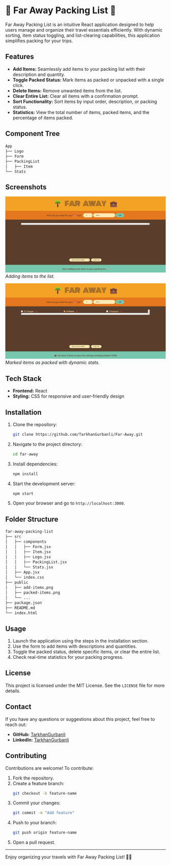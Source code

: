 # 🌴 Far Away Packing List 💼

Far Away Packing List is an intuitive React application designed to help users manage and organize their travel essentials efficiently. With dynamic sorting, item status toggling, and list-clearing capabilities, this application simplifies packing for your trips. 

## Features

- **Add Items:** Seamlessly add items to your packing list with their description and quantity.
- **Toggle Packed Status:** Mark items as packed or unpacked with a single click.
- **Delete Items:** Remove unwanted items from the list.
- **Clear Entire List:** Clear all items with a confirmation prompt.
- **Sort Functionality:** Sort items by input order, description, or packing status.
- **Statistics:** View the total number of items, packed items, and the percentage of items packed.

## Component Tree

```
App
├── Logo
├── Form
├── PackingList
│   ├── Item
└── Stats
```

## Screenshots

![Add Items](./public/image1.png)
*Adding items to the list.*

![Packed Items](./public/image2.png)
*Marked items as packed with dynamic stats.*

## Tech Stack

- **Frontend:** React
- **Styling:** CSS for responsive and user-friendly design

## Installation

1. Clone the repository:
   ```bash
   git clone https://github.com/TarkhanGurbanli/Far-Away.git
   ```
2. Navigate to the project directory:
   ```bash
   cd far-away
   ```
3. Install dependencies:
   ```bash
   npm install
   ```
4. Start the development server:
   ```bash
   npm start
   ```
5. Open your browser and go to `http://localhost:3000`.

## Folder Structure

```
far-away-packing-list
├── src
│   ├── components
│   │   ├── Form.jsx
│   │   ├── Item.jsx
│   │   ├── Logo.jsx
│   │   ├── PackingList.jsx
│   │   └── Stats.jsx
│   ├── App.jsx
│   └── index.css
├── public
│   ├── add-items.png
│   ├── packed-items.png
│   └── ...
├── package.json
├── README.md
└── index.html
```

## Usage

1. Launch the application using the steps in the installation section.
2. Use the form to add items with descriptions and quantities.
3. Toggle the packed status, delete specific items, or clear the entire list.
4. Check real-time statistics for your packing progress.

## License

This project is licensed under the MIT License. See the `LICENSE` file for more details.

## Contact

If you have any questions or suggestions about this project, feel free to reach out:

- **GitHub:** [TarkhanGurbanli](https://github.com/TarkhanGurbanli)
- **LinkedIn:** [TarkhanGurbanli](https://www.linkedin.com/in/tarkhan-gurbanli/)

## Contributing

Contributions are welcome! To contribute:

1. Fork the repository.
2. Create a feature branch:
   ```bash
   git checkout -b feature-name
   ```
3. Commit your changes:
   ```bash
   git commit -m "Add feature"
   ```
4. Push to your branch:
   ```bash
   git push origin feature-name
   ```
5. Open a pull request.

---

Enjoy organizing your travels with Far Away Packing List! 🌴💼
